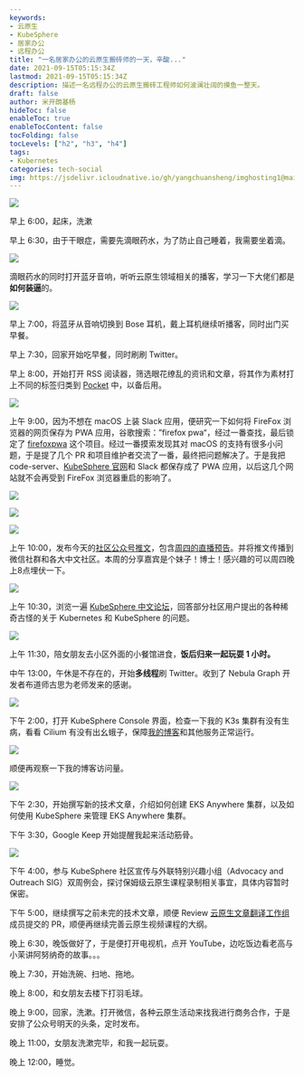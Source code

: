 ```yaml
---
keywords:
- 云原生
- KubeSphere
- 居家办公
- 远程办公
title: "一名居家办公的云原生搬砖师的一天，辛酸..."
date: 2021-09-15T05:15:34Z
lastmod: 2021-09-15T05:15:34Z
description: 描述一名远程办公的云原生搬砖工程师如何波澜壮阔的摸鱼一整天。
draft: false
author: 米开朗基杨
hideToc: false
enableToc: true
enableTocContent: false
tocFolding: false
tocLevels: ["h2", "h3", "h4"]
tags:
- Kubernetes
categories: tech-social
img: https://jsdelivr.icloudnative.io/gh/yangchuansheng/imghosting1@main/img/202109151325055.png
---
```


![](https://jsdelivr.icloudnative.io/gh/yangchuansheng/imghosting1@main/img/202109151326564.png)

早上 6:00，起床，洗漱

早上 6:30，由于干眼症，需要先滴眼药水，为了防止自己睡着，我需要坐着滴。

![](https://jsdelivr.icloudnative.io/gh/yangchuansheng/imghosting1@main/img/202109151045924.jpg)

滴眼药水的同时打开蓝牙音响，听听云原生领域相关的播客，学习一下大佬们都是**如何装逼**的。

![](https://jsdelivr.icloudnative.io/gh/yangchuansheng/imghosting1@main/img/202109141753620.png)

早上 7:00，将蓝牙从音响切换到 Bose 耳机，戴上耳机继续听播客，同时出门买早餐。

早上 7:30，回家开始吃早餐，同时刷刷 Twitter。

早上 8:00，开始打开 RSS 阅读器，筛选眼花缭乱的资讯和文章，将其作为素材打上不同的标签归类到 [Pocket](https://getpocket.com) 中，以备后用。

![](https://jsdelivr.icloudnative.io/gh/yangchuansheng/imghosting1@main/img/202109141805497.png)

上午 9:00，因为不想在 macOS 上装 Slack 应用，便研究一下如何将 FireFox 浏览器的网页保存为 PWA 应用，谷歌搜索：”firefox pwa“，经过一番查找，最后锁定了 [firefoxpwa](https://github.com/filips123/FirefoxPWA) 这个项目。经过一番摸索发现其对 macOS 的支持有很多小问题，于是提了几个 PR 和项目维护者交流了一番，最终把问题解决了。于是我把 code-server、[KubeSphere 官网](https://kubesphere.com.cn)和 Slack 都保存成了 PWA 应用，以后这几个网站就不会再受到 FireFox 浏览器重启的影响了。

![](https://jsdelivr.icloudnative.io/gh/yangchuansheng/imghosting1@main/img/202109141817201.jpg)

![](https://jsdelivr.icloudnative.io/gh/yangchuansheng/imghosting1@main/img/202109141822927.webp)

![](https://jsdelivr.icloudnative.io/gh/yangchuansheng/imghosting1@main/img/202109141824533.jpg)

上午 10:00，发布今天的[社区公众号推文](https://mp.weixin.qq.com/s/NIaPRpbTA7zHe6Tmtb2_rw)，包含[周四的直播预告](https://mp.weixin.qq.com/s/1cUIpq10aECD4OguxRYXhQ)。并将推文传播到微信社群和各大中文社区。本周的分享嘉宾是个妹子！博士！感兴趣的可以周四晚上8点埋伏一下。

![](https://pek3b.qingstor.com/kubesphere-community/images/uisee0916-live.png)

上午 10:30，浏览一遍 [KubeSphere 中文论坛](https://kubesphere.com.cn/forum/)，回答部分社区用户提出的各种稀奇古怪的关于 Kubernetes 和 KubeSphere 的问题。

![](https://jsdelivr.icloudnative.io/gh/yangchuansheng/imghosting1@main/img/202109142128229.jpg)

上午 11:30，陪女朋友去小区外面的小餐馆进食，**饭后归来一起玩耍 1 小时。**

中午 13:00，午休是不存在的，开始**多线程**刷 Twitter。收到了 Nebula Graph 开发者布道师古思为老师发来的感谢。

![](https://jsdelivr.icloudnative.io/gh/yangchuansheng/imghosting1@main/img/202109142142434.png)

下午 2:00，打开 KubeSphere Console 界面，检查一下我的 K3s 集群有没有生病，看看 Cilium 有没有出幺蛾子，保障[我的博客](https://icloudnative.io)和其他服务正常运行。

![](https://jsdelivr.icloudnative.io/gh/yangchuansheng/imghosting1@main/img/202109142148133.png)

顺便再观察一下我的博客访问量。

![](https://jsdelivr.icloudnative.io/gh/yangchuansheng/imghosting1@main/img/202109142159494.png)

下午 2:30，开始撰写新的技术文章，介绍如何创建 EKS Anywhere 集群，以及如何使用 KubeSphere 来管理 EKS Anywhere 集群。

下午 3:30，Google Keep 开始提醒我起来活动筋骨。

![](https://jsdelivr.icloudnative.io/gh/yangchuansheng/imghosting1@main/img/202109142212009.png)

下午 4:00，参与 KubeSphere 社区宣传与外联特别兴趣小组（Advocacy and Outreach SIG）双周例会，探讨保姆级云原生课程录制相关事宜，具体内容暂时保密。

下午 5:00，继续撰写之前未完的技术文章，顺便 Review [云原生文章翻译工作组](https://github.com/kubesphere-sigs/awesome-cloud-native-blogs)成员提交的 PR，顺便再继续完善云原生视频课程的大纲。

晚上 6:30，晚饭做好了，于是便打开电视机，点开 YouTube，边吃饭边看老高与小茉讲阿努纳奇的故事。。。

晚上 7:30，开始洗碗、扫地、拖地。

晚上 8:00，和女朋友去楼下打羽毛球。

晚上 9:00，回家，洗漱。打开微信，各种云原生活动来找我进行商务合作，于是安排了公众号明天的头条，定时发布。

晚上 11:00，女朋友洗漱完毕，和我一起玩耍。

晚上 12:00，睡觉。